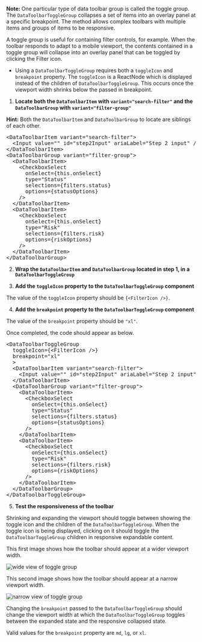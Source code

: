 <strong>Note: </strong> One particular type of data toolbar group is called the toggle group. The `DataToolbarToggleGroup` collapses a set of items into an overlay panel at a specific breakpoint. The method allows complex toolbars with multiple items and groups of items to be responsive.

A toggle group is useful for containing filter controls, for example. When the toolbar responds to adapt to a mobile viewport, the contents contained in a toggle group will collapse into an overlay panel that can be toggled by clicking the Filter icon.

- Using a `DataToolbarToggleGroup` requires both a `toggleIcon` and `breakpoint` property. The `toggleIcon` is a ReactNode which is displayed instead of the children of `DataToolbarToggleGroup`. This occurs once the viewport width shrinks below the passed in breakpoint.

1) <strong>Locate both the `DataToolbarItem` with `variant="search-filter"` and the `DataToolbarGroup` with `variant="filter-group"`</strong>

<strong>Hint:</strong> Both the `DataToolbarItem` and `DataToolbarGroup` to locate are siblings of each other.

<pre class="file">
&lt;DataToolbarItem variant=&quot;search-filter&quot;&gt;
  &lt;Input value=&quot;&quot; id=&quot;step2Input&quot; ariaLabel=&quot;Step 2 input&quot; /&gt;
&lt;/DataToolbarItem&gt;
&lt;DataToolbarGroup variant=&quot;filter-group&quot;&gt;
  &lt;DataToolbarItem&gt;
    &lt;CheckboxSelect
      onSelect={this.onSelect}
      type=&quot;Status&quot;
      selections={filters.status}
      options={statusOptions}
    /&gt;
  &lt;/DataToolbarItem&gt;
  &lt;DataToolbarItem&gt;
    &lt;CheckboxSelect
      onSelect={this.onSelect}
      type=&quot;Risk&quot;
      selections={filters.risk}
      options={riskOptions}
    /&gt;
  &lt;/DataToolbarItem&gt;
&lt;/DataToolbarGroup&gt;
</pre>

2) <strong>Wrap the `DataToolbarItem` and `DataToolbarGroup` located in step 1, in a `DataToolbarToggleGroup`</strong>

3) <strong>Add the `toggleIcon` property to the `DataToolbarToggleGroup` component</strong>

The value of the `toggleIcon` property should be `{<FilterIcon />}`.

4) <strong>Add the `breakpoint` property to the `DataToolbarToggleGroup` component</strong>

The value of the `breakpoint` property should be `"xl"`.

Once completed, the code should appear as below.

<pre class="file">
&lt;DataToolbarToggleGroup 
  toggleIcon={&lt;FilterIcon /&gt;} 
  breakpoint=&quot;xl&quot;
  &gt;
  &lt;DataToolbarItem variant=&quot;search-filter&quot;&gt;
    &lt;Input value=&quot;&quot; id=&quot;step2Input&quot; ariaLabel=&quot;Step 2 input&quot; /&gt;
  &lt;/DataToolbarItem&gt;
  &lt;DataToolbarGroup variant=&quot;filter-group&quot;&gt;
    &lt;DataToolbarItem&gt;
      &lt;CheckboxSelect
        onSelect={this.onSelect}
        type=&quot;Status&quot;
        selections={filters.status}
        options={statusOptions}
      /&gt;
    &lt;/DataToolbarItem&gt;
    &lt;DataToolbarItem&gt;
      &lt;CheckboxSelect
        onSelect={this.onSelect}
        type=&quot;Risk&quot;
        selections={filters.risk}
        options={riskOptions}
      /&gt;
    &lt;/DataToolbarItem&gt;
  &lt;/DataToolbarGroup&gt;
&lt;/DataToolbarToggleGroup&gt;
</pre>

5) <strong>Test the responsiveness of the toolbar</strong>

Shrinking and expanding the viewport should toggle between showing the toggle icon and the children of the `DataToolbarToggleGroup`. When the toggle icon is being displayed, clicking on it should toggle the `DataToolbarToggleGroup` children in responsive expandable content.

This first image shows how the toolbar should appear at a wider viewport width.

<img src="toolbar-filter/assets/toggle-group-wide-view.png" alt="wide view of toggle group" style="box-shadow: rgba(3, 3, 3, 0.2) 0px 1.25px 2.5px 0px;" />

This second image shows how the toolbar should appear at a narrow viewport width.

<img src="toolbar-filter/assets/toggle-group-narrow-view.png" alt="narrow view of toggle group" style="box-shadow: rgba(3, 3, 3, 0.2) 0px 1.25px 2.5px 0px;" />

Changing the `breakpoint` passed to the `DataToolbarToggleGroup` should change the viewport width at which the `DataToolbarToggleGroup` toggles between the expanded state and the responsive collapsed state.

Valid values for the `breakpoint` property are `md`, `lg`, or `xl`.